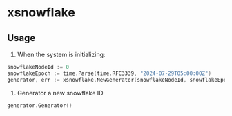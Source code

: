 # xsnowflake

## Usage
1. When the system is initializing:
```go
snowflakeNodeId := 0
snowflakeEpoch := time.Parse(time.RFC3339, "2024-07-29T05:00:00Z")
generator, err := xsnowflake.NewGenerator(snowflakeNodeId, snowflakeEpoch)
```

1. Generator a new snowflake ID
```go
generator.Generator()
```
